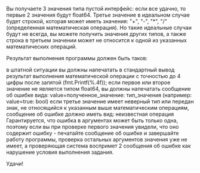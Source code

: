 Вы получаете 3 значения типа пустой интерфейс: если все удачно, то первые 2 значения будут float64. Третье значение в идеальном случае будет строкой, которая может иметь значения: "+", "-", "*", "/" (определенная математическая операция). Но такие идеальные случаи будут не всегда, вы можете получить значения других типов, а также строка в третьем значении может не относится к одной из указанных математических операций.

Результат выполнения программы должен быть таков:

в штатной ситуации вы должны напечатать в стандартный вывод результат выполнения математической операции с точностью до 4 цифры после запятой (fmt.Printf(%.4f));
если первое или второе значение не является типом float64, вы должны напечатать сообщение об ошибке вида: value=полученное_значение: тип_значения (например: value=true: bool)
если третье значение имеет неверный тип или передан знак, не относящийся к указанным выше математическим операциям, сообщение об ошибке должно иметь вид: неизвестная операция
Гарантируется, что ошибка в аргументах может быть только одна, поэтому если вы при проверке первого значения увидели, что оно содержит ошибку - печатайте сообщение об ошибке и завершайте работу программы, проверка остальных аргументов значения уже не имеет, а проверяющая система воспримет 2 сообщения об ошибке как нарушение условия выполнения задания.

Удачи!
